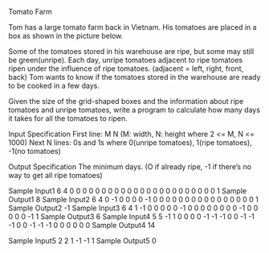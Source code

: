 Tomato Farm

Tom has a large tomato farm back in Vietnam. His tomatoes are placed in a box as shown in the picture below.

Some of the tomatoes stored in his warehouse are ripe, but some may still be green(unripe). Each day, unripe tomatoes adjacent to ripe tomatoes ripen under the influence of ripe tomatoes. (adjacent = left, right, front, back)
Tom wants to know if the tomatoes stored in the warehouse are ready to be cooked in a few days.

Given the size of the grid-shaped boxes and the information about ripe tomatoes and unripe tomatoes, write a program to calculate how many days it takes for all the tomatoes to ripen.

Input Specification
First line: M N (M: width, N: height where 2 <= M, N <= 1000)
Next N lines: 0s and 1s where 0(unripe tomatoes), 1(ripe tomatoes), -1(no tomatoes)

Output Specification
The minimum days. (O if already ripe, -1 if there’s no way to get all ripe tomatoes)

Sample Input1
6 4
0 0 0 0 0 0
0 0 0 0 0 0
0 0 0 0 0 0
0 0 0 0 0 1
Sample Output1
8
Sample Input2
6 4
0 -1 0 0 0 0
-1 0 0 0 0 0
0 0 0 0 0 0
0 0 0 0 0 1
Sample Output2
-1
Sample Input3
6 4
1 -1 0 0 0 0
0 -1 0 0 0 0
0 0 0 0 -1 0
0 0 0 0 -1 1
Sample Output3
6
Sample Input4
5 5
-1 1 0 0 0
0 -1 -1 -1 0
0 -1 -1 -1 0
0 -1 -1 -1 0
0 0 0 0 0
Sample Output4
14

Sample Input5
2 2
1 -1
-1 1
Sample Output5
0
